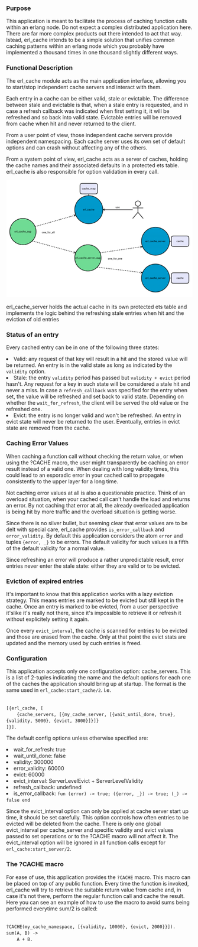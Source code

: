 <!---
@doc <!-- -->

<h3> Purpose </h3>

This application is meant to facilitate the process of caching function calls within an erlang node.
Do not expect a complex distributed application here. There are far more complex products out there
intended to act that way. Istead, erl_cache intends to be a simple solution that unifies common
caching patterns within an erlang node which you probably have implemented a thousand times in one
thousand slightly different ways.

<h3> Functional Description </h3>

The erl_cache module acts as the main application interface, allowing you to start/stop independent
cache servers and interact with them.

Each entry in a cache can be either valid, stale or evictable. The difference between stale and
evictable is that, when a stale entry is requested, and in case a refresh callback was indicated
when first setting it, it will be refreshed and so back into valid state. Evictable entries will be
removed from cache when hit and never returned to the client.

From a user point of view, those independent cache servers provide independent namespacing. Each
cache server uses its own set of default options and can crash without affecting any of the others.

From a system point of view, erl_cache acts as a server of caches, holding the cache names and their
associated defaults in a protected ets table. erl_cache is also responsible for option validation in
every call.

<img src="doc/images/erl_cache.png" style="max-height: 500px;"/>

erl_cache_server holds the actual cache in its own protected ets table and implements the logic
behind the refreshing stale entries when hit and the eviction of old entries

<h3> Status of an entry</h3>

Every cached entry can be in one of the following three states:
<li> Valid: any request of that key will result in a hit and the stored value will be returned. An
entry is in the valid state as long as indicated by the <code>validity</code> option.</li>
<li> Stale: the entry <code>validity</code> period has passed but  <code>validity + evict</code>
period hasn't. Any request for a key in such state will be considered a stale hit and never a miss.
In case a <code>refresh_callback</code> was specified for the entry when set, the value will be
refreshed and set back to valid state. Depending on whether the <code>wait_for_refresh</code>, the
client will be served the old value or the refreshed one.</li>
<li> Evict: the entry is no longer valid and won't be refreshed. An entry in evict state will never
be returned to the user. Eventually, entries in evict state are removed from the cache.</li>

<h3> Caching Error Values</h3>

When caching a function call without checking the return value, or when using the ?CACHE macro, the
user might transparently be caching an error result instead of a valid one. When dealing with long
validity times, this could lead to an esporadic error in your cached call to propagate consistently
to the upper layer for a long time.

Not caching error values at all is also a questionable practice. Think of an overload situation,
when your cached call can't handle the load and returns an error. By not caching that error at all,
the already overloaded application is being hit by more traffic and the overload situation is
getting worse.

Since there is no silver bullet, but seeming clear that error values are to be delt with special
care, erl_cache provides <code>is_error_callback</code> and <code>error_validity</code>. By default
this application considers the atom <code>error</code> and tuples <code>{error, _}</code> to be
errors. The default validity for such values is a fifth of the default validity for a normal value.

Since refreshing an error will produce a rather unpredictable result, error entries never enter the
stale state: either they are valid or to be evicted.

<h3> Eviction of expired entries</h3>

It's important to know that this application works with a lazy eviction strategy. This means entries
are marked to be evicted but still kept in the cache. Once an entry is marked to be evicted, from
a user perspective it'slike it's really not there, since it's impossible to retrieve it or refresh
it without explicitely setting it again.

Once every <code>evict_interval</code>, the cache is scanned for entries to be evicted and those
are erased from the cache. Only at that point the evict stats are updated and the memory used by
cuch entries is freed.

<h3> Configuration </h3>

This application accepts only one configuration option: cache_servers. This is a list of 2-tuples
indicating the name and the default options for each one of the caches the application should bring
up at startup. The format is the same used in <code>erl_cache:start_cache/2</code>. i.e.

<code>
[{erl_cache, [
    {cache_servers, [{my_cache_server, [{wait_until_done, true}, {validity, 5000}, {evict, 3000}]}]}
]}].
</code>

The default config options unless otherwise specified are:

<li>wait_for_refresh: true</li>
<li>wait_until_done: false</li>
<li>validity: 300000</li>
<li>error_validity: 60000</li>
<li>evict: 60000</li>
<li>evict_interval: ServerLevelEvict + ServerLevelValidity</li>
<li>refresh_callback: undefined</li>
<li>is_error_callback: <code>fun (error) -> true; ({error, _}) -> true; (_) -> false end</code></li>

Since the evict_interval option can only be applied at cache server start up time, it
should be set carefully. This option controls how often entries to be evicted will be deleted from
the cache. There is only one global evict_interval per cache_server and specific validity and evict
values passed to set operations or to the ?CACHE macro will not affect it. The evict_interval option
will be ignored in all function calls except for <code>erl_cache:start_server/2</code>.

<h3> The ?CACHE macro </h3>

For ease of use, this application provides the <code>?CACHE</code> macro. This macro can be placed on top of
any public function. Every time the function is invoked, erl_cache will try to retrieve the suitable
return value from cache and, in case it's not there, perform the regular function call and cache the
result. Here you can see an example of how to use the macro to avoid sums being performed everytime
sum/2 is called:

<code>
?CACHE(my_cache_namespace, [{validity, 10000}, {evict, 2000}}]).
sum(A, B) ->
    A + B.
</code>


